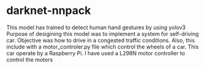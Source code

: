 # darknet-nnpack
This model has trained to detect human hand gestures by using yolov3
Purpose of desigining this model was to implement a system for self-driving car. Objective was how to drive in a congested traffic conditions.
Also, this include with a motor_controler.py file which control the wheels of a car. This car operate by a Raspberry Pi.
I have used a L298N motor controller to control the motors

